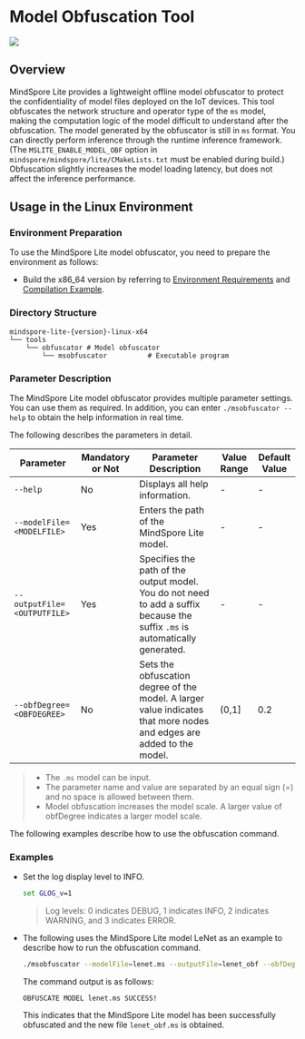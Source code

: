# Model Obfuscation Tool

<a href="https://gitee.com/mindspore/docs/blob/master/docs/lite/docs/source_zh_cn/use/obfuscator_tool.md" target="_blank"><img src="https://mindspore-website.obs.cn-north-4.myhuaweicloud.com/website-images/r2.0/resource/_static/logo_source_en.png"></a>

## Overview

MindSpore Lite provides a lightweight offline model obfuscator to protect the confidentiality of model files deployed on the IoT devices. This tool obfuscates the network structure and operator type of the `ms` model, making the computation logic of the model difficult to understand after the obfuscation. The model generated by the obfuscator is still in `ms` format. You can directly perform inference through the runtime inference framework. (The `MSLITE_ENABLE_MODEL_OBF` option in `mindspore/mindspore/lite/CMakeLists.txt` must be enabled during build.) Obfuscation slightly increases the model loading latency, but does not affect the inference performance.

## Usage in the Linux Environment

### Environment Preparation

To use the MindSpore Lite model obfuscator, you need to prepare the environment as follows:

- Build the x86_64 version by referring to [Environment Requirements](https://www.mindspore.cn/lite/docs/en/master/use/build.html#environment-requirements) and [Compilation Example](https://www.mindspore.cn/lite/docs/en/master/use/build.html#compilation-example).

### Directory Structure

```text
mindspore-lite-{version}-linux-x64
└── tools
    └── obfuscator # Model obfuscator
        └── msobfuscator          # Executable program
```

### Parameter Description

The MindSpore Lite model obfuscator provides multiple parameter settings. You can use them as required. In addition, you can enter `./msobfuscator --help` to obtain the help information in real time.

The following describes the parameters in detail.

| Parameter| Mandatory or Not| Parameter Description| Value Range| Default Value|
| --------------------------- | -------- | ------------------------------------------------------ | -------- | ------ |
| `--help`                    | No| Displays all help information.| -        | -      |
| `--modelFile=<MODELFILE>`   | Yes| Enters the path of the MindSpore Lite model.| -        | -      |
| `--outputFile=<OUTPUTFILE>` | Yes| Specifies the path of the output model. You do not need to add a suffix because the suffix `.ms` is automatically generated.| -        | -      |
| `--obfDegree=<OBFDEGREE>`   | No| Sets the obfuscation degree of the model. A larger value indicates that more nodes and edges are added to the model.| \(0,1]| 0.2    |

> - The `.ms` model can be input.
> - The parameter name and value are separated by an equal sign (=) and no space is allowed between them.
> - Model obfuscation increases the model scale. A larger value of obfDegree indicates a larger model scale.

The following examples describe how to use the obfuscation command.

### Examples

- Set the log display level to INFO.

  ```bat
  set GLOG_v=1
  ```

  > Log levels: 0 indicates DEBUG, 1 indicates INFO, 2 indicates WARNING, and 3 indicates ERROR.

- The following uses the MindSpore Lite model LeNet as an example to describe how to run the obfuscation command.

  ```bash
  ./msobfuscator --modelFile=lenet.ms --outputFile=lenet_obf --obfDegree=0.5
  ```

  The command output is as follows:

  ```text
  OBFUSCATE MODEL lenet.ms SUCCESS!
  ```

  This indicates that the MindSpore Lite model has been successfully obfuscated and the new file `lenet_obf.ms` is obtained.
